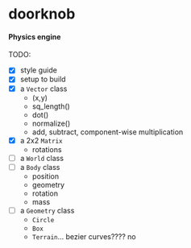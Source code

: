 # doorknob

#### Physics engine
TODO:
- [x] style guide
- [x] setup to build
- [x] a `Vector` class
	- (x,y)
	- sq_length()
	- dot()
	- normalize()
	- add, subtract, component-wise multiplication
- [x] a 2x2 `Matrix`
	- rotations
- [ ] a `World` class
- [ ] a `Body` class
	- position
	- geometry
	- rotation
	- mass
- [ ] a `Geometry` class
	- `Circle`
	- `Box`
	- `Terrain`... bezier curves???? no